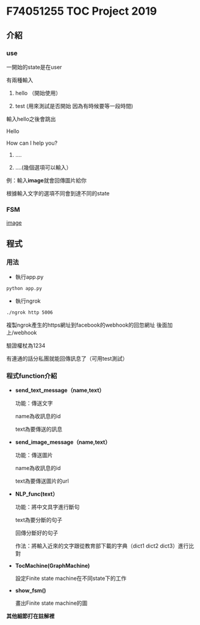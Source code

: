 # F74051255 TOC Project 2019

## 介紹

### use
一開始的state是在user

有兩種輸入
	
   1. hello （開始使用）
	
   2. test (用來測試是否開始 因為有時候要等一段時間)

輸入hello之後會跳出
	
   Hello
	
   How can I help you?
	
   1. ....
	
   2. ....(幾個選項可以輸入）
	
   例：輸入**image**就會回傳圖片給你
   
根據輸入文字的選項不同會到達不同的state

### FSM

[image](https://raw.githubusercontent.com/talker652/TOC-project/master/fsm.png)

## 程式

### 用法
* 執行app.py
```sh
python app.py
```
* 執行ngrok
```sh
./ngrok http 5006
```

複製ngrok產生的https網址到facebook的webhook的回忽網址 後面加上/webhook

驗證權杖為1234

有連通的話分私團就能回傳訊息了（可用test測試）

### 程式function介紹
* **send_text_message（name,text）**
	
  功能：傳送文字
		
    name為收訊息的id
	
    text為要傳送的訊息
    
* **send_image_message（name,text）**
	
  功能：傳送圖片
		 
     name為收訊息的id
		 
     text為要傳送圖片的url
* **NLP_func(text）**
	
  功能：將中文具字進行斷句
		 
     text為要分斷的句子
		
     回傳分斷好的句子
	
  作法：將輸入近來的文字跟從教育部下載的字典（dict1 dict2 dict3）進行比對

* **TocMachine(GraphMachine)**
	
  設定Finite state machine在不同state下的工作

* **show_fsm()**
	
  畫出Finite state machine的圖	

**其他細節打在註解裡**


